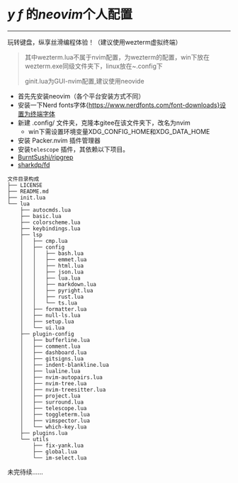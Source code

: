 # *y f* 的***neovim***个人配置

---

玩转键盘，纵享丝滑编程体验！（建议使用wezterm虚拟终端）

> 其中wezterm.lua不属于nvim配置，为wezterm的配置，win下放在wezterm.exe同级文件夹下，linux放在~.config下
>
> ginit.lua为GUI-nvim配置,建议使用neovide

- 首先先安装neovim（各个平台安装方式不同）
- 安装一下Nerd fonts字体{https://www.nerdfonts.com/font-downloads}设置为终端字体
- 新建 .config/ 文件夹，克隆本gitee在该文件夹下，改名为nvim
  - win下需设置环境变量XDG_CONFIG_HOME和XDG_DATA_HOME
- 安装 Packer.nvim 插件管理器
-  安装`telescope` 插件，其依赖以下项目。
  - [BurntSushi/ripgrep](https://link.juejin.cn/?target=https%3A%2F%2Fgithub.com%2FBurntSushi%2Fripgrep)
  - [sharkdp/fd](https://link.juejin.cn/?target=https%3A%2F%2Fgithub.com%2Fsharkdp%2Ffd)

```
文件目录构成
├── LICENSE
├── README.md
├── init.lua
└── lua
    ├── autocmds.lua
    ├── basic.lua
    ├── colorscheme.lua
    ├── keybindings.lua
    ├── lsp
    │   ├── cmp.lua
    │   ├── config
    │   │   ├── bash.lua
    │   │   ├── emmet.lua
    │   │   ├── html.lua
    │   │   ├── json.lua
    │   │   ├── lua.lua
    │   │   ├── markdown.lua
    │   │   ├── pyright.lua
    │   │   ├── rust.lua
    │   │   └── ts.lua
    │   ├── formatter.lua
    │   ├── null-ls.lua
    │   ├── setup.lua
    │   └── ui.lua
    ├── plugin-config
    │   ├── bufferline.lua
    │   ├── comment.lua
    │   ├── dashboard.lua
    │   ├── gitsigns.lua
    │   ├── indent-blankline.lua
    │   ├── lualine.lua
    │   ├── nvim-autopairs.lua
    │   ├── nvim-tree.lua
    │   ├── nvim-treesitter.lua
    │   ├── project.lua
    │   ├── surround.lua
    │   ├── telescope.lua
    │   ├── toggleterm.lua
    │   ├── vimspector.lua
    │   └── which-key.lua
    ├── plugins.lua
    └── utils
        ├── fix-yank.lua
        ├── global.lua
        └── im-select.lua
```



未完待续......